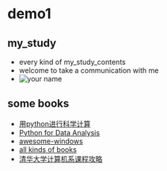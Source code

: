 # demo1
## my_study
+ every kind of my_study_contents
+ welcome to take a communication with me
+ ![your name](https://timgsa.baidu.com/timg?image&quality=80&size=b9999_10000&sec=1580449396262&di=ba65989a2ba22a14ca8ca0b93a2c4241&imgtype=jpg&src=http%3A%2F%2Fimgsrc.baidu.com%2Fbaike%2Fpic%2Fitem%2F09fa513d269759ee052fa7dcbbfb43166d22dfae.jpg)
## some books
+ [用python进行科学计算](https://github.com/DodgeV/demo1/blob/master/package_DA/%E7%94%A8Python%E5%81%9A%E7%A7%91%E5%AD%A6%E8%AE%A1%E7%AE%97.pdf)
+ [Python for Data Analysis](https://github.com/wesm/pydata-book)
+ [awesome-windows](https://github.com/Awesome-Windows/Awesome)
+ [all kinds of books](https://github.com/justjavac/free-programming-books-zh_CN)
+ [清华大学计算机系课程攻略 ](https://github.com/PKUanonym/REKCARC-TSC-UHT)
